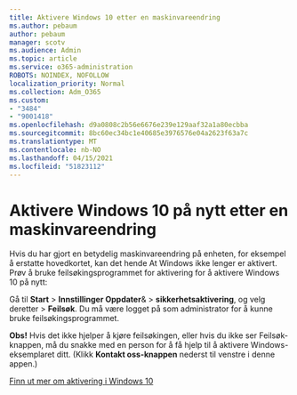 ```yaml
---
title: Aktivere Windows 10 etter en maskinvareendring
ms.author: pebaum
author: pebaum
manager: scotv
ms.audience: Admin
ms.topic: article
ms.service: o365-administration
ROBOTS: NOINDEX, NOFOLLOW
localization_priority: Normal
ms.collection: Adm_O365
ms.custom:
- "3484"
- "9001418"
ms.openlocfilehash: d9a0808c2b56e6676e239e129aaf32a1a80ecbba
ms.sourcegitcommit: 8bc60ec34bc1e40685e3976576e04a2623f63a7c
ms.translationtype: MT
ms.contentlocale: nb-NO
ms.lasthandoff: 04/15/2021
ms.locfileid: "51823112"
---
```

# <a name="reactivating-windows-10-after-a-hardware-change"></a>Aktivere Windows 10 på nytt etter en maskinvareendring

Hvis du har gjort en betydelig maskinvareendring på enheten, for eksempel å erstatte hovedkortet, kan det hende At Windows ikke lenger er aktivert. Prøv å bruke feilsøkingsprogrammet for aktivering for å aktivere Windows 10 på nytt:

Gå til **Start**  >  **Innstillinger Oppdater**&  >  **sikkerhetsaktivering**, og velg deretter  >   **Feilsøk**. Du må være logget på som administrator for å kunne bruke feilsøkingsprogrammet.

**Obs!** Hvis det ikke hjelper å kjøre feilsøkingen,  eller hvis du ikke ser Feilsøk-knappen, må du snakke med en person for å få hjelp til å aktivere Windows-eksemplaret ditt. (Klikk **Kontakt oss-knappen** nederst til venstre i denne appen.)

[Finn ut mer om aktivering i Windows 10](https://support.microsoft.com/help/12440/windows-10-activate)
